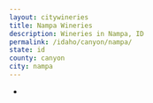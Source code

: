 ```yaml
---
layout: citywineries
title: Nampa Wineries
description: Wineries in Nampa, ID
permalink: /idaho/canyon/nampa/
state: id
county: canyon
city: nampa
---
```

-
